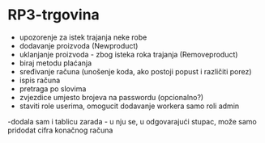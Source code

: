 # RP3-trgovina

* upozorenje za istek trajanja neke robe
* dodavanje proizvoda (Newproduct)
* uklanjanje proizvoda - zbog isteka roka trajanja (Removeproduct)
* biraj metodu plaćanja
* sređivanje računa (unošenje koda, ako postoji popust i različiti porez)
* ispis računa
* pretraga po slovima
* zvjezdice umjesto brojeva na passwordu (opcionalno?)
* staviti role userima, omogucit dodavanje workera samo roli admin

-dodala sam i tablicu zarada - u nju se, u odgovarajući stupac, može samo pridodat cifra konačnog računa
